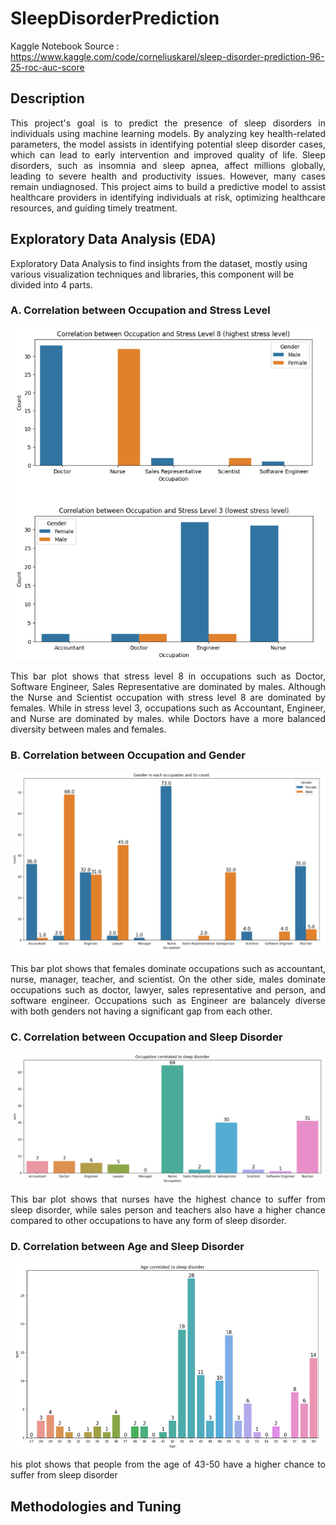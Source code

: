 # SleepDisorderPrediction
Kaggle Notebook Source : https://www.kaggle.com/code/corneliuskarel/sleep-disorder-prediction-96-25-roc-auc-score

## Description
<p align="justify">This project's goal is to predict the presence of sleep disorders in individuals using machine learning models. By analyzing key health-related parameters, the model assists in identifying potential sleep disorder cases, which can lead to early intervention and improved quality of life. Sleep disorders, such as insomnia and sleep apnea, affect millions globally, leading to severe health and productivity issues. However, many cases remain undiagnosed. This project aims to build a predictive model to assist healthcare providers in identifying individuals at risk, optimizing healthcare resources, and guiding timely treatment.
</p>

## Exploratory Data Analysis (EDA)
Exploratory Data Analysis to find insights from the dataset, mostly using various visualization techniques and libraries, this component will be divided into 4 parts.

### A. Correlation between Occupation and Stress Level
![Bar Chart](Imgs/OccupationVsStressLevel.png)

<p align="justify">This bar plot shows that stress level 8 in occupations such as Doctor, Software Engineer, Sales Representative are dominated by males. Although the Nurse and Scientist occupation with stress level 8 are dominated by females. While in stress level 3, occupations such as Accountant, Engineer, and Nurse are dominated by males. while Doctors have a more balanced diversity between males and females.
</p>

### B. Correlation between Occupation and Gender
![Bar Chart](Imgs/GenderVsOccupation.png)

<p align="justify">This bar plot shows that females dominate occupations such as accountant, nurse, manager, teacher, and scientist. On the other side, males dominate occupations such as doctor, lawyer, sales representative and person, and software engineer. Occupations such as Engineer are balancely diverse with both genders not having a significant gap from each other.
</p>


### C. Correlation between Occupation and Sleep Disorder
![Bar Chart](Imgs/OccupationVsSD.png)

<p align="justify">This bar plot shows that nurses have the highest chance to suffer from sleep disorder, while sales person and teachers also have a higher chance compared to other occupations to have any form of sleep disorder.
</p>


### D. Correlation between Age and Sleep Disorder
![Bar Chart](Imgs/AgeCorrSleepDisorder.png)

<p align="justify">his plot shows that people from the age of 43-50 have a higher chance to suffer from sleep disorder
</p>

## Methodologies and Tuning





